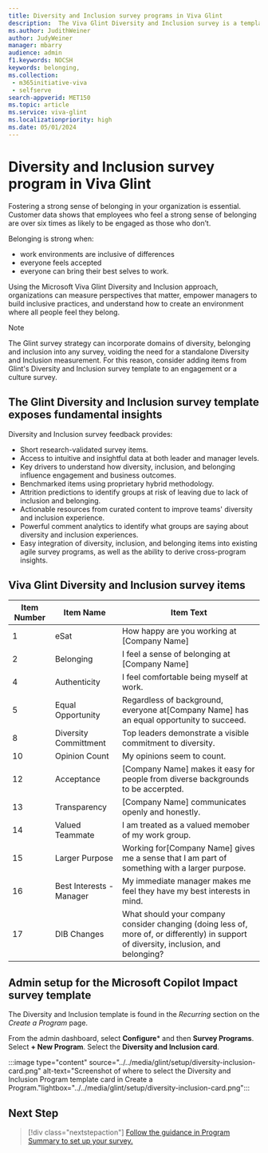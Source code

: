 ```yaml
---
title: Diversity and Inclusion survey programs in Viva Glint 
description:  The Viva Glint Diversity and Inclusion survey is a template of items collected through extensive research, appropriate for customers who want a standalone measurement on D&I, or for customers who want to incorporate these items into other programs.
ms.author: JudithWeiner
author: JudyWeiner
manager: mbarry
audience: admin
f1.keywords: NOCSH
keywords: belonging,
ms.collection: 
 - m365initiative-viva
 - selfserve
search-appverid: MET150
ms.topic: article
ms.service: viva-glint
ms.localizationpriority: high
ms.date: 05/01/2024
---
```


# Diversity and Inclusion survey program in Viva Glint

Fostering a strong sense of belonging in your organization is essential. Customer data shows that employees who feel a strong sense of belonging are over six times as likely to be engaged as those who don’t. 

Belonging is strong when:
- work environments are inclusive of differences
- everyone feels accepted
- everyone can bring their best selves to work.

Using the Microsoft Viva Glint Diversity and Inclusion approach, organizations can measure perspectives that matter, empower managers to build inclusive practices, and understand how to create an environment where all people feel they belong.

> [!NOTE]
> The Glint survey strategy can incorporate domains of diversity, belonging and inclusion into any survey, voiding the need for a standalone Diversity and Inclusion measurement. For this reason, consider adding items from Glint's Diversity and Inclusion survey template to an engagement or a culture survey.
  
## The Glint Diversity and Inclusion survey template exposes fundamental insights 

Diversity and Inclusion survey feedback provides:

- Short research-validated survey items‌.
- Access to intuitive and insightful data at both leader and manager levels.
- Key drivers to understand how diversity, inclusion, and belonging influence engagement and business outcomes.
- Benchmarked items using proprietary hybrid methodology.
- Attrition predictions to identify groups at risk of leaving due to lack of inclusion and belonging.
- Actionable resources from curated content to improve teams' diversity and inclusion experience‌.
- Powerful comment analytics to identify what groups are saying about diversity and inclusion experiences.
- Easy integration of diversity, inclusion, and belonging items into existing agile survey programs, as well as the ability to derive cross-program insights.

## Viva Glint Diversity and Inclusion survey items

|Item Number|Item Name|Item Text|
|---------- |--------|---------|
|1|eSat|How happy are you working at [Company Name]|
|2|Belonging|I feel a sense of belonging at [Company Name]|
|4|Authenticity|I feel comfortable being myself at work.|
|5|Equal Opportunity|Regardless of background, everyone at[Company Name] has an equal opportunity to succeed.|
|8|Diversity Committment|Top leaders demonstrate a visible commitment to diversity.|
|10|Opinion Count|My opinions seem to count.|
|12|Acceptance|[Company Name] makes it easy for people from diverse backgrounds to be accerpted.|
|13|Transparency|[Company Name] communicates openly and honestly.|
|14|Valued Teammate|I am treated as a valued memober of my work group.|
|15|Larger Purpose|Working for[Company Name] gives me a sense that I am part of something with a larger purpose.|
|16|Best Interests - Manager|My immediate manager makes me feel they have my best interests in mind.|
|17|DIB Changes|What should your company consider changing (doing less of, more of, or differently) in support of diversity, inclusion, and belonging?|

## Admin setup for the Microsoft Copilot Impact survey template

The Diversity and Inclusion template is found in the *Recurring* section on the *Create a Program* page.

From the admin dashboard, select **Configure*** and then **Survey Programs**.
Select **+ New Program**.
Select the **Diversity and Inclusion card**.

:::image type="content" source="../../media/glint/setup/diversity-inclusion-card.png" alt-text="Screenshot of where to select the Diversity and Inclusion Program template card in Create a Program."lightbox="../../media/glint/setup/diversity-inclusion-card.png":::

## Next Step

> [!div class="nextstepaction"] 
> [Follow the guidance in Program Summary to set up your survey.](../../glint/setup/program-summary-overview.md)
